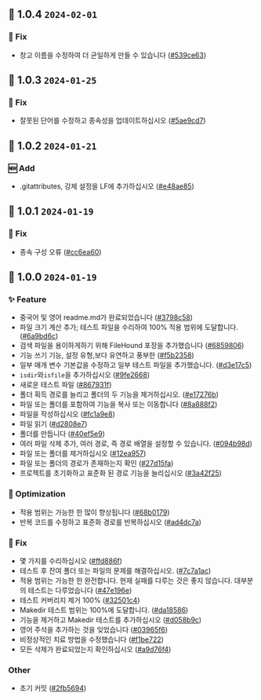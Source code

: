## 🎉 1.0.4 `2024-02-01`
### 🐛 Fix
- 창고 이름을 수정하여 더 균일하게 만들 수 있습니다 ([#539ce63](https://github.com/kwooshung/files/commit/539ce6329a901429da46cb53d40cbb8fabfae404))

## 🎉 1.0.3 `2024-01-25`
### 🐛 Fix
- 잘못된 단어를 수정하고 종속성을 업데이트하십시오 ([#5ae9cd7](https://github.com/kwooshung/files/commit/5ae9cd70e57c7ee9ad6c20c9cc25698f99944174))

## 🎉 1.0.2 `2024-01-21`
### 🆕 Add
- .gitattributes, 강제 설정을 LF에 추가하십시오 ([#e48ae85](https://github.com/kwooshung/files/commit/e48ae85142cd177763fd79c0d2945c9bbde9cb3c))

## 🎉 1.0.1 `2024-01-19`
### 🐛 Fix
- 종속 구성 오류 ([#cc6ea60](https://github.com/kwooshung/files/commit/cc6ea606cceb145e0fe98449cf44ec31421ed23e))

## 🎉 1.0.0 `2024-01-19`
### ✨ Feature
- 중국어 및 영어 readme.md가 완료되었습니다 ([#3798c58](https://github.com/kwooshung/files/commit/3798c58de0462d60c3e4171fce683a42647518f4))
- 파일 크기 계산 추가; 테스트 파일을 수리하여 100% 적용 범위에 도달합니다. ([#6a9bd6c](https://github.com/kwooshung/files/commit/6a9bd6ce08a73b3cd2669a7a6f0771ac4ae0c723))
- 검색 파일을 용이하게하기 위해 FileHound 포장을 추가했습니다 ([#6859806](https://github.com/kwooshung/files/commit/68598065ef83a335df92c79b8e0b278182b8ddf9))
- 기능 쓰기 기능, 설정 유형,보다 유연하고 풍부한 ([#f5b2358](https://github.com/kwooshung/files/commit/f5b23583588f30ef54ea6cc5f24b026de1d0c8c2))
- 일부 매개 변수 기본값을 수정하고 일부 테스트 파일을 추가했습니다. ([#d3e17c5](https://github.com/kwooshung/files/commit/d3e17c59d72b627012d1d4d7043abc5d42146c8f))
- `isdir`와`isfile`을 추가하십시오 ([#9fe2668](https://github.com/kwooshung/files/commit/9fe266853f51204daed4a272352d0a2011db1f25))
- 새로운 테스트 파일 ([#867931f](https://github.com/kwooshung/files/commit/867931f2700ad63c30001922fc7f071744ac8ac3))
- 폴더 획득 경로를 늘리고 폴더의 두 기능을 제거하십시오. ([#e17276b](https://github.com/kwooshung/files/commit/e17276bcf82d2665a87fc25917693109143c788d))
- 파일 또는 폴더를 포함하여 기능을 복사 또는 이동합니다 ([#8a888f2](https://github.com/kwooshung/files/commit/8a888f23c6da6be7288f7a4497f7d794a09df467))
- 파일을 작성하십시오 ([#fc1a9e8](https://github.com/kwooshung/files/commit/fc1a9e808117f8459a244b715000d43f1a5e861e))
- 파일 읽기 ([#d2808e7](https://github.com/kwooshung/files/commit/d2808e7d2d62602432c86acc3a544a2a21e5e17f))
- 폴더를 만듭니다 ([#40ef5e9](https://github.com/kwooshung/files/commit/40ef5e99becdfcb68b3f8819f42e8f6f21c46960))
- 여러 파일 삭제 추가, 여러 경로, 즉 경로 배열을 설정할 수 있습니다. ([#094b98d](https://github.com/kwooshung/files/commit/094b98dcbfda48fc97c1ad00bfbf5ff21e57b833))
- 파일 또는 폴더를 제거하십시오 ([#12ea957](https://github.com/kwooshung/files/commit/12ea95729fde7bc08b26080e2ac0fd4339c44bde))
- 파일 또는 폴더의 경로가 존재하는지 확인 ([#27d15fa](https://github.com/kwooshung/files/commit/27d15fa10eb6090f680bff69120feb039e980c23))
- 프로젝트를 초기화하고 표준화 된 경로 기능을 늘리십시오 ([#3a42f25](https://github.com/kwooshung/files/commit/3a42f25b401f98fb3605dc3ca3e7a1506a735e43))
### 💩 Optimization
- 적용 범위는 가능한 한 많이 향상됩니다 ([#68b0179](https://github.com/kwooshung/files/commit/68b01798a8bdb05494f04b3221be90697959ef73))
- 반복 코드를 수정하고 표준화 경로를 반복하십시오 ([#ad4dc7a](https://github.com/kwooshung/files/commit/ad4dc7a2e7d04d3829b9028a6a2c169911119d36))
### 🐛 Fix
- 몇 가지를 수리하십시오 ([#ffd886f](https://github.com/kwooshung/files/commit/ffd886ffa89a79e0b2a15fb293a57a6efffa950e))
- 테스트 후 잔여 폴더 또는 파일의 문제를 해결하십시오. ([#7c7a1ac](https://github.com/kwooshung/files/commit/7c7a1ac843b7bea4246afe7ac1ebe23264674bf6))
- 적용 범위는 가능한 한 완전합니다. 현재 실패를 다루는 것은 좋지 않습니다. 대부분의 테스트는 다루었습니다 ([#47e196e](https://github.com/kwooshung/files/commit/47e196e65b4a2834114557b10b071d1bfb4bff8e))
- 테스트 커버리지 제거 100% ([#32501c4](https://github.com/kwooshung/files/commit/32501c4d92e72405ce67c87ca892b299c3f75cdf))
- Makedir 테스트 범위는 100%에 도달합니다. ([#da18586](https://github.com/kwooshung/files/commit/da1858613c8c52e04eed618647dc12761e844cdc))
- 기능을 제거하고 Makedir 테스트를 추가하십시오 ([#d058b9c](https://github.com/kwooshung/files/commit/d058b9ca79918583dc057e89326a4704d90f4d8d))
- 영어 주석을 추가하는 것을 잊었습니다 ([#03965f6](https://github.com/kwooshung/files/commit/03965f67c89eff5f5c3d74e08c8c3336d2f0ff51))
- 비정상적인 치료 방법을 수정했습니다 ([#f1be722](https://github.com/kwooshung/files/commit/f1be7225d059be1401240cb73ee86e54a67542e4))
- 모든 삭제가 완료되었는지 확인하십시오 ([#a9d76f4](https://github.com/kwooshung/files/commit/a9d76f4523f753d8096341182a28329cb643c119))
### Other
- 초기 커밋 ([#2fb5694](https://github.com/kwooshung/files/commit/2fb569486270d052230ee82510fc004129912a6e))
